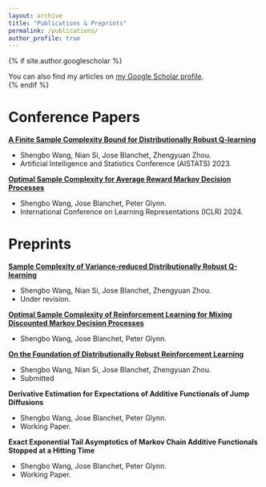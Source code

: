 ```yaml
---
layout: archive
title: "Publications & Preprints"
permalink: /publications/
author_profile: true
---
```


{% if site.author.googlescholar %}
  <div class="wordwrap">You can also find my articles on <a href="{{site.author.googlescholar}}">my Google Scholar profile</a>.</div>
{% endif %}


# Conference Papers
[**A Finite Sample Complexity Bound for Distributionally Robust Q-learning**](https://arxiv.org/abs/2302.13203)
- Shengbo Wang, Nian Si, Jose Blanchet, Zhengyuan Zhou.
- Artificial Intelligence and Statistics Conference (AISTATS) 2023.

[**Optimal Sample Complexity for Average Reward Markov Decision Processes**](https://arxiv.org/abs/2310.08833)
- Shengbo Wang, Jose Blanchet, Peter Glynn.
- International Conference on Learning Representations (ICLR) 2024.

# Preprints 
[**Sample Complexity of Variance-reduced Distributionally Robust Q-learning**](https://arxiv.org/abs/2305.18420)
- Shengbo Wang, Nian Si, Jose Blanchet, Zhengyuan Zhou. 
- Under revision.

[**Optimal Sample Complexity of Reinforcement Learning for Mixing Discounted Markov Decision Processes**](https://arxiv.org/abs/2302.07477)
- Shengbo Wang, Jose Blanchet, Peter Glynn.

[**On the Foundation of Distributionally Robust Reinforcement Learning**](https://arxiv.org/abs/2311.09018) 
- Shengbo Wang, Nian Si, Jose Blanchet, Zhengyuan Zhou. 
- Submitted

**Derivative Estimation for Expectations of Additive Functionals of Jump Diffusions**
- Shengbo Wang, Jose Blanchet, Peter Glynn. 
- Working Paper. 

**Exact Exponential Tail Asymptotics of Markov Chain Additive Functionals Stopped at a Hitting Time**
- Shengbo Wang, Jose Blanchet, Peter Glynn. 
- Working Paper.